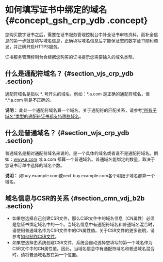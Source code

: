 # 如何填写证书中绑定的域名 {#concept_gsh_crp_ydb .concept}

您购买数字证书之后，需要在证书服务管理控制台中补全证书审核资料。而补全信息的第一步就是填写域名信息，正确填写域名信息后才能保证您的数字证书顺利颁发，并正确开启HTTPS服务。

证书服务管理控制台会根据您购买的证书提示您需要输入的域名类型。

## 什么是通配符域名？ {#section_vjs_crp_ydb .section}

通配符域名是指以 \*. 号开头的域名。例如：\*.a.com 是正确的通配符域名，但 \*.\*.a.com 则是不正确的。

**说明：** 此处一个通配符域名算一个域名。关于通配符的匹配关系，请参考[“所有子域名”类型的通配符证书都支持哪些域名](intl.zh-CN/常见问题/"所有子域名"类型的通配符证书都支持哪些域名？.md#)。

## 什么是普通域名？ {#section_wjs_crp_ydb .section}

普通域名是相对通配符域名来说的，是一个具体的域名或者说不是通配符域名。例如：www.a.com 或 a.com 都算一个普通域名。普通域名能绑定的数量，取决于您证书订单中选择的域名个数。

**说明：** 如buy.example.com或next.buy.example.com各个明细子域名都算一个域名。

## 域名信息与CSR的关系 {#section_cmn_vdj_b2b .section}

-   如果您选择自己创建CSR文件，那么CSR文件中的域名信息（CN属性）必须是您证书绑定域名中的一个。当域名信息中有通配符域名和普通域名混合时，请使用普通域名作为CSR文件中的CN属性值。关于CSR文件的更多说明，请参考[如何制作CSR文件](intl.zh-CN/常见问题/如何制作CSR文件.md#)。
-   如果您选择由系统创建CSR文件，系统会自动选择您填写的第一个域名作为CSR文件中的CN属性值。因此，当域名信息中有通配符域名和普通域名混合时，请将普通域名放在第一个位置。

